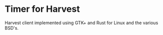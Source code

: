 # Timer for Harvest
Harvest client implemented using GTK+ and Rust for Linux and the various BSD's.
